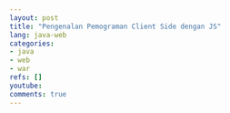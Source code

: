 ```yaml
---
layout: post
title: "Pengenalan Pemograman Client Side dengan JS"
lang: java-web
categories:
- java
- web
- war
refs: []
youtube: 
comments: true
---
```


